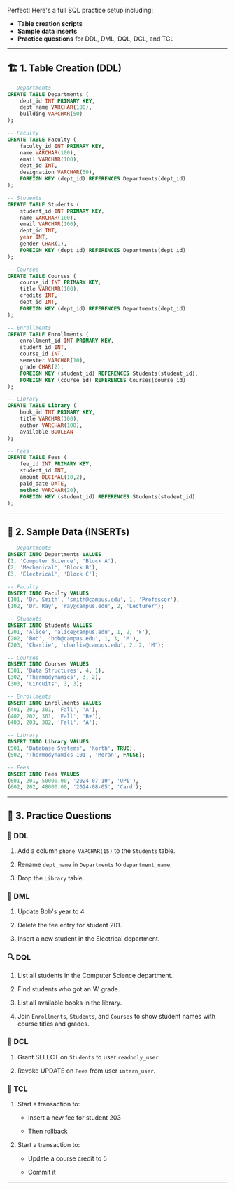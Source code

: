 Perfect! Here's a full SQL practice setup including:

- **Table creation scripts**
- **Sample data inserts**
- **Practice questions** for DDL, DML, DQL, DCL, and TCL
---

## 🏗️ 1. Table Creation (DDL)

```sql
-- Departments
CREATE TABLE Departments (
    dept_id INT PRIMARY KEY,
    dept_name VARCHAR(100),
    building VARCHAR(50)
);

-- Faculty
CREATE TABLE Faculty (
    faculty_id INT PRIMARY KEY,
    name VARCHAR(100),
    email VARCHAR(100),
    dept_id INT,
    designation VARCHAR(50),
    FOREIGN KEY (dept_id) REFERENCES Departments(dept_id)
);

-- Students
CREATE TABLE Students (
    student_id INT PRIMARY KEY,
    name VARCHAR(100),
    email VARCHAR(100),
    dept_id INT,
    year INT,
    gender CHAR(1),
    FOREIGN KEY (dept_id) REFERENCES Departments(dept_id)
);

-- Courses
CREATE TABLE Courses (
    course_id INT PRIMARY KEY,
    title VARCHAR(100),
    credits INT,
    dept_id INT,
    FOREIGN KEY (dept_id) REFERENCES Departments(dept_id)
);

-- Enrollments
CREATE TABLE Enrollments (
    enrollment_id INT PRIMARY KEY,
    student_id INT,
    course_id INT,
    semester VARCHAR(10),
    grade CHAR(2),
    FOREIGN KEY (student_id) REFERENCES Students(student_id),
    FOREIGN KEY (course_id) REFERENCES Courses(course_id)
);

-- Library
CREATE TABLE Library (
    book_id INT PRIMARY KEY,
    title VARCHAR(100),
    author VARCHAR(100),
    available BOOLEAN
);

-- Fees
CREATE TABLE Fees (
    fee_id INT PRIMARY KEY,
    student_id INT,
    amount DECIMAL(10,2),
    paid_date DATE,
    method VARCHAR(20),
    FOREIGN KEY (student_id) REFERENCES Students(student_id)
);
```

---

## 🧾 2. Sample Data (INSERTs)

```sql
-- Departments
INSERT INTO Departments VALUES
(1, 'Computer Science', 'Block A'),
(2, 'Mechanical', 'Block B'),
(3, 'Electrical', 'Block C');

-- Faculty
INSERT INTO Faculty VALUES
(101, 'Dr. Smith', 'smith@campus.edu', 1, 'Professor'),
(102, 'Dr. Ray', 'ray@campus.edu', 2, 'Lecturer');

-- Students
INSERT INTO Students VALUES
(201, 'Alice', 'alice@campus.edu', 1, 2, 'F'),
(202, 'Bob', 'bob@campus.edu', 1, 3, 'M'),
(203, 'Charlie', 'charlie@campus.edu', 2, 2, 'M');

-- Courses
INSERT INTO Courses VALUES
(301, 'Data Structures', 4, 1),
(302, 'Thermodynamics', 3, 2),
(303, 'Circuits', 3, 3);

-- Enrollments
INSERT INTO Enrollments VALUES
(401, 201, 301, 'Fall', 'A'),
(402, 202, 301, 'Fall', 'B+'),
(403, 203, 302, 'Fall', 'A');

-- Library
INSERT INTO Library VALUES
(501, 'Database Systems', 'Korth', TRUE),
(502, 'Thermodynamics 101', 'Moran', FALSE);

-- Fees
INSERT INTO Fees VALUES
(601, 201, 50000.00, '2024-07-10', 'UPI'),
(602, 202, 48000.00, '2024-08-05', 'Card');
```

---

## 🧠 3. Practice Questions

### 🔧 DDL

1. Add a column `phone VARCHAR(15)` to the `Students` table.
    
2. Rename `dept_name` in `Departments` to `department_name`.
    
3. Drop the `Library` table.
    

### 📝 DML

1. Update Bob's year to 4.
    
2. Delete the fee entry for student 201.
    
3. Insert a new student in the Electrical department.
    

### 🔍 DQL

1. List all students in the Computer Science department.
    
2. Find students who got an 'A' grade.
    
3. List all available books in the library.
    
4. Join `Enrollments`, `Students`, and `Courses` to show student names with course titles and grades.
    

### 🔐 DCL

1. Grant SELECT on `Students` to user `readonly_user`.
    
2. Revoke UPDATE on `Fees` from user `intern_user`.
    

### 🔄 TCL

1. Start a transaction to:
    
    - Insert a new fee for student 203
        
    - Then rollback
        
2. Start a transaction to:
    
    - Update a course credit to 5
        
    - Commit it
        

---
